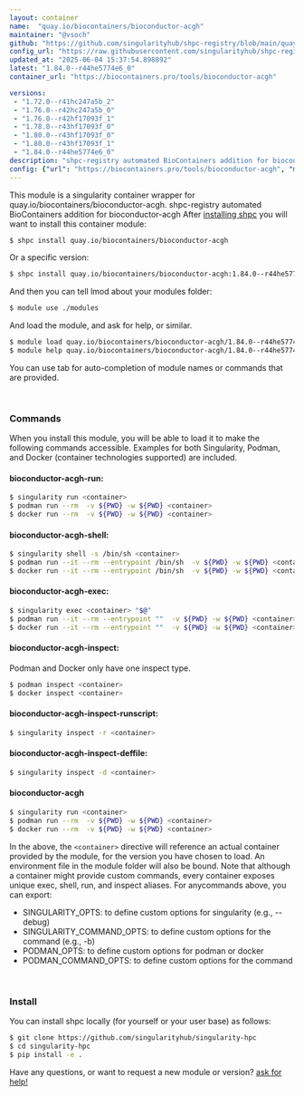 ```yaml
---
layout: container
name:  "quay.io/biocontainers/bioconductor-acgh"
maintainer: "@vsoch"
github: "https://github.com/singularityhub/shpc-registry/blob/main/quay.io/biocontainers/bioconductor-acgh/container.yaml"
config_url: "https://raw.githubusercontent.com/singularityhub/shpc-registry/main/quay.io/biocontainers/bioconductor-acgh/container.yaml"
updated_at: "2025-06-04 15:37:54.898892"
latest: "1.84.0--r44he5774e6_0"
container_url: "https://biocontainers.pro/tools/bioconductor-acgh"

versions:
 - "1.72.0--r41hc247a5b_2"
 - "1.76.0--r42hc247a5b_0"
 - "1.76.0--r42hf17093f_1"
 - "1.78.0--r43hf17093f_0"
 - "1.80.0--r43hf17093f_0"
 - "1.80.0--r43hf17093f_1"
 - "1.84.0--r44he5774e6_0"
description: "shpc-registry automated BioContainers addition for bioconductor-acgh"
config: {"url": "https://biocontainers.pro/tools/bioconductor-acgh", "maintainer": "@vsoch", "description": "shpc-registry automated BioContainers addition for bioconductor-acgh", "latest": {"1.84.0--r44he5774e6_0": "sha256:83fdf221b8ea44dec6fb36eaa4e4beea521ab69f0239cc8ddab944ef47001365"}, "tags": {"1.72.0--r41hc247a5b_2": "sha256:54c79a871b3ecc03fd410be5b0657ede25657bc808229653fe5eee65986988a9", "1.76.0--r42hc247a5b_0": "sha256:b60ea47b739b76ba4a4bc5c27e5362bfd840047d095dc586a65b7a3ccd5d81ac", "1.76.0--r42hf17093f_1": "sha256:3c3874fb88a818927f8f359bd19df27e0a31315484e44dcef1662d2092397080", "1.78.0--r43hf17093f_0": "sha256:a598a6e48cb584e22d11aef945339086df88f5a25d1cce606bc291793b101ce1", "1.80.0--r43hf17093f_0": "sha256:cd5af33acddb070000c06da38419ef93431a3d3a33f891969692f17fa9404cf2", "1.80.0--r43hf17093f_1": "sha256:62f25c5fb9e2e748bdee07e705f30134ce5bae7ce7603a04fe4ebbdfba23e7f8", "1.84.0--r44he5774e6_0": "sha256:83fdf221b8ea44dec6fb36eaa4e4beea521ab69f0239cc8ddab944ef47001365"}, "docker": "quay.io/biocontainers/bioconductor-acgh"}
---
```


This module is a singularity container wrapper for quay.io/biocontainers/bioconductor-acgh.
shpc-registry automated BioContainers addition for bioconductor-acgh
After [installing shpc](#install) you will want to install this container module:


```bash
$ shpc install quay.io/biocontainers/bioconductor-acgh
```

Or a specific version:

```bash
$ shpc install quay.io/biocontainers/bioconductor-acgh:1.84.0--r44he5774e6_0
```

And then you can tell lmod about your modules folder:

```bash
$ module use ./modules
```

And load the module, and ask for help, or similar.

```bash
$ module load quay.io/biocontainers/bioconductor-acgh/1.84.0--r44he5774e6_0
$ module help quay.io/biocontainers/bioconductor-acgh/1.84.0--r44he5774e6_0
```

You can use tab for auto-completion of module names or commands that are provided.

<br>

### Commands

When you install this module, you will be able to load it to make the following commands accessible.
Examples for both Singularity, Podman, and Docker (container technologies supported) are included.

#### bioconductor-acgh-run:

```bash
$ singularity run <container>
$ podman run --rm  -v ${PWD} -w ${PWD} <container>
$ docker run --rm  -v ${PWD} -w ${PWD} <container>
```

#### bioconductor-acgh-shell:

```bash
$ singularity shell -s /bin/sh <container>
$ podman run --it --rm --entrypoint /bin/sh  -v ${PWD} -w ${PWD} <container>
$ docker run --it --rm --entrypoint /bin/sh  -v ${PWD} -w ${PWD} <container>
```

#### bioconductor-acgh-exec:

```bash
$ singularity exec <container> "$@"
$ podman run --it --rm --entrypoint ""  -v ${PWD} -w ${PWD} <container> "$@"
$ docker run --it --rm --entrypoint ""  -v ${PWD} -w ${PWD} <container> "$@"
```

#### bioconductor-acgh-inspect:

Podman and Docker only have one inspect type.

```bash
$ podman inspect <container>
$ docker inspect <container>
```

#### bioconductor-acgh-inspect-runscript:

```bash
$ singularity inspect -r <container>
```

#### bioconductor-acgh-inspect-deffile:

```bash
$ singularity inspect -d <container>
```



#### bioconductor-acgh

```bash
$ singularity run <container>
$ podman run --rm  -v ${PWD} -w ${PWD} <container>
$ docker run --rm  -v ${PWD} -w ${PWD} <container>
```


In the above, the `<container>` directive will reference an actual container provided
by the module, for the version you have chosen to load. An environment file in the
module folder will also be bound. Note that although a container
might provide custom commands, every container exposes unique exec, shell, run, and
inspect aliases. For anycommands above, you can export:

 - SINGULARITY_OPTS: to define custom options for singularity (e.g., --debug)
 - SINGULARITY_COMMAND_OPTS: to define custom options for the command (e.g., -b)
 - PODMAN_OPTS: to define custom options for podman or docker
 - PODMAN_COMMAND_OPTS: to define custom options for the command

<br>

### Install

You can install shpc locally (for yourself or your user base) as follows:

```bash
$ git clone https://github.com/singularityhub/singularity-hpc
$ cd singularity-hpc
$ pip install -e .
```

Have any questions, or want to request a new module or version? [ask for help!](https://github.com/singularityhub/singularity-hpc/issues)